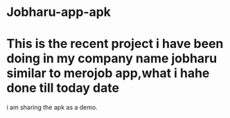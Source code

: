 # Jobharu-app-apk
# This is the recent project i have been doing in my company name jobharu similar to merojob app,what i hahe done till today date
i am sharing the apk as a demo.
